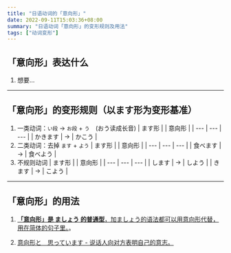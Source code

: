 ```yaml
---
title: "日语动词的「意向形」"
date: 2022-09-11T15:03:36+08:00
summary: "日语动词「意向形」的变形规则及用法"
tags: ["动词变形"]
---
```


## 「意向形」表达什么
1. 想要...

----
## 「意向形」的变形规则（以ます形为变形基准）

1. 一类动词：`い段` → `お段` + `う`　(おう读成长音)
	| ます形 |  | 意向形 |
	| --- | --- | --- |
	| かきます | → | かこう |
2. 二类动词：去掉 `ます` + `よう`
	| ます形 |  | 意向形 |
	| --- | --- | --- |
	| 食べます | → | 食べよう |
3. 不规则动词
	| ます形 |  | 意向形 |
	| --- | --- | --- |
	| します | → | しよう |
	| きます | → | こよう |

----
## 「意向形」的用法
1. [**「意向形」是 ましょう 的普通型**，加ましょう的语法都可以用意向形代替，用在简体的句子里。](/minnano/31#意向形的用法)。
	
2. [意向形と　思っています - 说话人向对方表明自己的意志。](/minnano/31#意向形的用法)